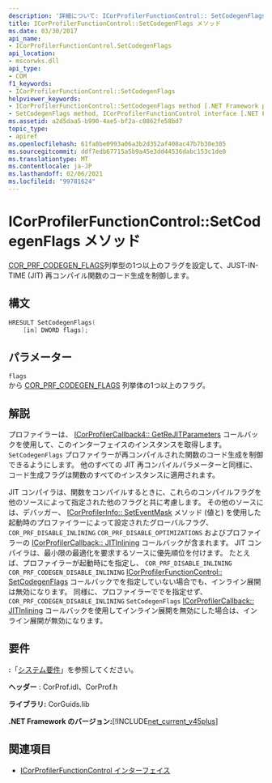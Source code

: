 ```yaml
---
description: '詳細について: ICorProfilerFunctionControl:: SetCodegenFlags メソッド'
title: ICorProfilerFunctionControl::SetCodegenFlags メソッド
ms.date: 03/30/2017
api_name:
- ICorProfilerFunctionControl.SetCodegenFlags
api_location:
- mscorwks.dll
api_type:
- COM
f1_keywords:
- ICorProfilerFunctionControl::SetCodegenFlags
helpviewer_keywords:
- ICorProfilerFunctionControl::SetCodegenFlags method [.NET Framework profiling]
- SetCodegenFlags method, ICorProfilerFunctionControl interface [.NET Framework profiling]
ms.assetid: a2d5daa5-b990-4ae5-bf2a-c0862fe58bd7
topic_type:
- apiref
ms.openlocfilehash: 61fa8be0993a06a3b2d352af408ac47b7b30e385
ms.sourcegitcommit: ddf7edb67715a5b9a45e3dd44536dabc153c1de0
ms.translationtype: MT
ms.contentlocale: ja-JP
ms.lasthandoff: 02/06/2021
ms.locfileid: "99781624"
---
```

# <a name="icorprofilerfunctioncontrolsetcodegenflags-method"></a>ICorProfilerFunctionControl::SetCodegenFlags メソッド

[COR_PRF_CODEGEN_FLAGS](cor-prf-codegen-flags-enumeration.md)列挙型の1つ以上のフラグを設定して、JUST-IN-TIME (JIT) 再コンパイル関数のコード生成を制御します。  
  
## <a name="syntax"></a>構文  
  
```cpp  
HRESULT SetCodegenFlags(  
    [in] DWORD flags);  
```  
  
## <a name="parameters"></a>パラメーター  

 `flags`  
 から [COR_PRF_CODEGEN_FLAGS](cor-prf-codegen-flags-enumeration.md) 列挙体の1つ以上のフラグ。  
  
## <a name="remarks"></a>解説  

 プロファイラーは、 [ICorProfilerCallback4:: GetReJITParameters](icorprofilercallback4-getrejitparameters-method.md) コールバックを使用して、このインターフェイスのインスタンスを取得します。 `SetCodegenFlags` プロファイラーが再コンパイルされた関数のコード生成を制御できるようにします。 他のすべての JIT 再コンパイルパラメーターと同様に、コード生成フラグは関数のすべてのインスタンスに適用されます。  
  
 JIT コンパイラは、関数をコンパイルするときに、これらのコンパイルフラグを他のソースによって指定された他のフラグと共に考慮します。  その他のソースには、デバッガー、 [ICorProfilerInfo:: SetEventMask](icorprofilerinfo-seteventmask-method.md) メソッド (値と) を使用した起動時のプロファイラーによって設定されたグローバルフラグ、 `COR_PRF_DISABLE_INLINING` `COR_PRF_DISABLE_OPTIMIZATIONS` およびプロファイラーの [ICorProfilerCallback:: JITInlining](icorprofilercallback-jitinlining-method.md) コールバックが含まれます。  JIT コンパイラは、最小限の最適化を要求するソースに優先順位を付けます。  たとえば、プロファイラーが起動時にを指定し、 `COR_PRF_DISABLE_INLINING` `COR_PRF_CODEGEN_DISABLE_INLINING` [ICorProfilerFunctionControl:: SetCodegenFlags](icorprofilerfunctioncontrol-setcodegenflags-method.md) コールバックでを指定していない場合でも、インライン展開は無効になります。  同様に、プロファイラーででを指定せず、 `COR_PRF_CODEGEN_DISABLE_INLINING` `SetCodegenFlags` [ICorProfilerCallback:: JITInlining](icorprofilercallback-jitinlining-method.md) コールバックを使用してインライン展開を無効にした場合は、インライン展開が無効になります。  
  
## <a name="requirements"></a>要件  

 **:**「[システム要件](../../get-started/system-requirements.md)」を参照してください。  
  
 **ヘッダー** : CorProf.idl、CorProf.h  
  
 **ライブラリ:** CorGuids.lib  
  
 **.NET Framework のバージョン:**[!INCLUDE[net_current_v45plus](../../../../includes/net-current-v45plus-md.md)]  
  
## <a name="see-also"></a>関連項目

- [ICorProfilerFunctionControl インターフェイス](icorprofilerfunctioncontrol-interface.md)
